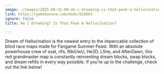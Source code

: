 ```yaml
---
image: ./images/2025-08-31-00-am-i-dreaming-is-that-peak-a-hallucination-.jpg
link: https://gamebanana.com/mods/616661
ignore: false
title: Am I Dreaming? Is That Peak A Hallucination?

---
```


Dream of Hallucination is the newest entry to the impeccable collection of blind race maps made for Fangame Summer Feast. With an absolute powerhouse crew of ssat, rifs, RikiUwU, He2D, L5he, and AfterDawn, this red grandmaster map is constantly reinventing dream blocks, swap blocks, and dream refills in every way possible. If you’re up to the challenge, check out the link below!